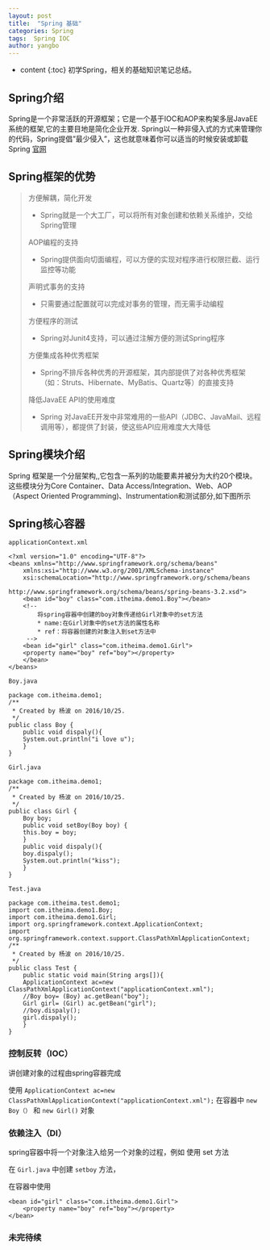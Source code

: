 ```yaml
---
layout: post
title:  "Spring 基础"
categories: Spring
tags:  Spring IOC
author: yangbo
---
```


* content
{:toc}
初学Spring，相关的基础知识笔记总结。




## Spring介绍

Spring是一个非常活跃的开源框架；它是一个基于IOC和AOP来构架多层JavaEE系统的框架,它的主要目地是简化企业开发.
  Spring以一种非侵入式的方式来管理你的代码，Spring提倡”最少侵入”，这也就意味着你可以适当的时候安装或卸载Spring
  [官网](http://www.springsource.org/)

## Spring框架的优势

> 方便解耦，简化开发
>
> * Spring就是一个大工厂，可以将所有对象创建和依赖关系维护，交给Spring管理
>
> AOP编程的支持
>
> * Spring提供面向切面编程，可以方便的实现对程序进行权限拦截、运行监控等功能
>
> 声明式事务的支持
>
 >* 只需要通过配置就可以完成对事务的管理，而无需手动编程
>
> 方便程序的测试
>
> * Spring对Junit4支持，可以通过注解方便的测试Spring程序
>
> 方便集成各种优秀框架
>
> * Spring不排斥各种优秀的开源框架，其内部提供了对各种优秀框架（如：Struts、Hibernate、MyBatis、Quartz等）的直接支持
>
> 降低JavaEE API的使用难度
>
> * Spring 对JavaEE开发中非常难用的一些API（JDBC、JavaMail、远程调用等），都提供了封装，使这些API应用难度大大降低


## Spring模块介绍

Spring 框架是一个分层架构,,它包含一系列的功能要素并被分为大约20个模块。这些模块分为Core Container、Data Access/Integration、Web、AOP（Aspect Oriented Programming)、Instrumentation和测试部分,如下图所示

## Spring核心容器

`applicationContext.xml`

	<?xml version="1.0" encoding="UTF-8"?>
	<beans xmlns="http://www.springframework.org/schema/beans"
		xmlns:xsi="http://www.w3.org/2001/XMLSchema-instance"
		xsi:schemaLocation="http://www.springframework.org/schema/beans
           				   http://www.springframework.org/schema/beans/spring-beans-3.2.xsd">
		<bean id="boy" class="com.itheima.demo1.Boy"></bean>
		<!--
			将spring容器中创建的boy对象传递给Girl对象中的set方法
		    * name:在Girl对象中的set方法的属性名称
		    * ref：将容器创建的对象注入到set方法中
		 -->
		<bean id="girl" class="com.itheima.demo1.Girl">
		<property name="boy" ref="boy"></property>
		</bean>
	</beans>

`Boy.java`

	package com.itheima.demo1;
	/**
	 * Created by 杨波 on 2016/10/25.
	 */
	public class Boy {
	    public void dispaly(){
		System.out.println("i love u");
	    }
	}

`Girl.java`

	package com.itheima.demo1;
	/**
	 * Created by 杨波 on 2016/10/25.
	 */
	public class Girl {
	    Boy boy;
	    public void setBoy(Boy boy) {
		this.boy = boy;
	    }
	    public void dispaly(){
		boy.dispaly();
		System.out.println("kiss");
	    }
	}

`Test.java`

	package com.itheima.test.demo1;
	import com.itheima.demo1.Boy;
	import com.itheima.demo1.Girl;
	import org.springframework.context.ApplicationContext;
	import org.springframework.context.support.ClassPathXmlApplicationContext;
	/**
	 * Created by 杨波 on 2016/10/25.
	 */
	public class Test {
	    public static void main(String args[]){
		ApplicationContext ac=new ClassPathXmlApplicationContext("applicationContext.xml");
		//Boy boy= (Boy) ac.getBean("boy");
		Girl girl= (Girl) ac.getBean("girl");
		//boy.dispaly();
		girl.dispaly();
	    }
	}

### 控制反转（IOC）
讲创建对象的过程由spring容器完成

使用 `ApplicationContext ac=new ClassPathXmlApplicationContext("applicationContext.xml");`
在容器中 `new Boy（）`  和 `new Girl()` 对象

### 依赖注入（DI）
spring容器中将一个对象注入给另一个对象的过程，例如 使用 set 方法

在 `Girl.java` 中创建 `setboy` 方法，

在容器中使用  

	<bean id="girl" class="com.itheima.demo1.Girl">
		<property name="boy" ref="boy"></property>
	</bean>
### 未完待续